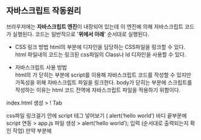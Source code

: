 ## 자바스크립트 작동원리   
브라우저에는 **자바스크립트 엔진**이 내장되어 있는데 이 엔진에 의해 자바스크립트 코드가 실행된다. 코드는 일반적으로 '**위에서 아래**' 순서대로 실행된다.

* CSS 링크 방법
html의 <head> 부분에 디자인을 담당하는 CSS파일을 링크할 수 있다. html 파일내의 코드는 링크된 css파일의 Class나 Id 디자인을 사용할 수 있다.  

* 자바스크립트 사용 방법  
html의 </body>가 닫히는 부분에 script를 이용해 자바스크립트 코드를 작성할 수 있지만 가독성을 위해 자바스크립트 파일을 링크한다.
body가 닫히는 부분에 스크립트를 작성하는 이유는 html 코드 전역에 자바스크립트 파일을 적용하기 위함이다.


index.html 생성 > ! Tab
<head>css파일 링크걸기
<body>안에 script 테그 넣어보기 (<body> alert(‘hello world’)
바디 끝부분에 script 연동 > app.js 파일 생성 > alert(‘hello world’); 입력 (순서대로 출력되는지 확인 작업)
만약 <head>부분에 <script>를 넣는다면 <body>부분의 html영역보다 먼저 로드되기 때문에 <body>부분의 html코드에 <script>반영이 안됨. 그러므로 <script>는 바디 끝부분에 작성 및 연동.
